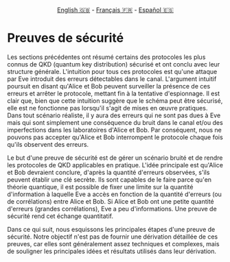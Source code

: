 <p style="text-align: center;">
    <a id="linken" href="../../../../en/content/index.html">English &#x1F1EC;&#x1F1E7;</a> - 
    <a id="linkfr" href="../../../../fr/content/index.html">Français &#x1F1EB;&#x1F1F7;</a> - 
    <a id="linkes" href="../../../../es/content/index.html">Español &#x1F1EA;&#x1F1F8;</a>
</p>
<script>
    currentPage = window.location.href;
    beforeLang = currentPage.slice(0, currentPage.indexOf("content") - 3);
    afterLang = currentPage.slice(currentPage.indexOf("content"));
    document.getElementById("linken").href = beforeLang + "en/" + afterLang;
    document.getElementById("linkfr").href = beforeLang + "fr/" + afterLang;
    document.getElementById("linkes").href = beforeLang + "es/" + afterLang;
</script>


# Preuves de sécurité

Les sections précédentes ont résumé certains des protocoles les plus connus de QKD (quantum key distribution) sécurisé et ont conclu avec leur structure générale. L'intuition pour tous ces protocoles est qu'une attaque par Eve introduit des erreurs détectables dans le canal. L'argument intuitif poursuit en disant qu'Alice et Bob peuvent surveiller la présence de ces erreurs et arrêter le protocole, mettant fin à la tentative d'espionnage. Il est clair que, bien que cette intuition suggère que le schéma peut être sécurisé, elle est ne fonctionne pas lorsqu'il s'agit de mises en œuvre pratiques. Dans tout scénario réaliste, il y aura des erreurs qui ne sont pas dues à Eve mais qui sont simplement une conséquence du bruit dans le canal et/ou des imperfections dans les laboratoires d'Alice et Bob. Par conséquent, nous ne pouvons pas accepter qu'Alice et Bob interrompent le protocole chaque fois qu'ils observent des erreurs.

Le but d'une preuve de sécurité est de gérer un scénario bruité et de rendre les protocoles de QKD applicables en pratique. L'idée principale est qu'Alice et Bob devraient conclure, d'après la quantité d'erreurs observées, s'ils peuvent établir une clé secrète. Ils sont capables de le faire parce qu'en théorie quantique, il est possible de fixer une limite sur la quantité d'information à laquelle Eve a accès en fonction de la quantité d'erreurs (ou de corrélations) entre Alice et Bob. Si Alice et Bob ont une petite quantité d'erreurs (grandes corrélations), Eve a peu d'informations. Une preuve de sécurité rend cet échange quantitatif.

Dans ce qui suit, nous esquissons les principales étapes d'une preuve de sécurité. Notre objectif n'est pas de fournir une dérivation détaillée de ces preuves, car elles sont généralement assez techniques et complexes, mais de souligner les principales idées et résultats utilisés dans leur dérivation.



